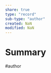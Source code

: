 ```yaml
---
share: true
type: "record"
sub-type: "author"
created: NaN 
modified: NaN
---
```


# Summary
#author  